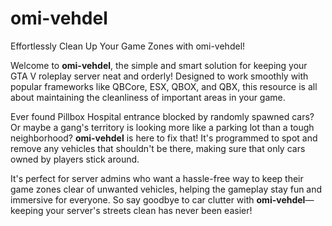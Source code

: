 # omi-vehdel
Effortlessly Clean Up Your Game Zones with omi-vehdel!

Welcome to **omi-vehdel**, the simple and smart solution for keeping your GTA V roleplay server neat and orderly! Designed to work smoothly with popular frameworks like QBCore, ESX, QBOX, and QBX, this resource is all about maintaining the cleanliness of important areas in your game.

Ever found Pillbox Hospital entrance blocked by randomly spawned cars? Or maybe a gang's territory is looking more like a parking lot than a tough neighborhood? **omi-vehdel** is here to fix that! It's programmed to spot and remove any vehicles that shouldn't be there, making sure that only cars owned by players stick around.

It's perfect for server admins who want a hassle-free way to keep their game zones clear of unwanted vehicles, helping the gameplay stay fun and immersive for everyone. So say goodbye to car clutter with **omi-vehdel**—keeping your server's streets clean has never been easier!
